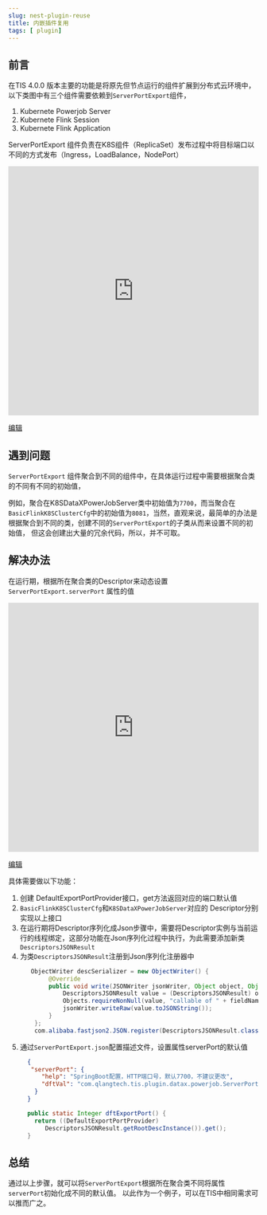 ```yaml
---
slug: nest-plugin-reuse
title: 内嵌插件复用
tags: [ plugin]
---
```


## 前言

在TIS 4.0.0 版本主要的功能是将原先但节点运行的组件扩展到分布式云环境中，以下类图中有三个组件需要依赖到`ServerPortExport`组件，
1. Kubernete Powerjob Server
2. Kubernete Flink Session
3. Kubernete Flink Application

ServerPortExport 组件负责在K8S组件（ReplicaSet）发布过程中将目标端口以不同的方式发布（Ingress，LoadBalance，NodePort）

<iframe width='100%' height='500px' name="embed_dom" frameborder="0"  src="https://www.processon.com/embed/6626299e51b84f0dfc92128c?cid=6626299e51b84f0dfc92128f"></iframe>

[编辑](https://www.processon.com/diagraming/6626299e51b84f0dfc92128c)

## 遇到问题

`ServerPortExport` 组件聚合到不同的组件中，在具体运行过程中需要根据聚合类的不同有不同的初始值，

例如，聚合在K8SDataXPowerJobServer类中初始值为`7700`，而当聚合在`BasicFlinkK8SClusterCfg`中的初始值为`8081`，当然，直观来说，最简单的办法是根据聚合到不同的类，创建不同的`ServerPortExport`的子类从而来设置不同的初始值，
但这会创建出大量的冗余代码，所以，并不可取。

## 解决办法

在运行期，根据所在聚合类的Descriptor来动态设置 `ServerPortExport.serverPort` 属性的值

<iframe width='100%' height='500px'  frameborder="0"  src="https://www.processon.com/embed/662637256b32731aec0d8fe0?cid=662637256b32731aec0d8fe3"></iframe>

[编辑](https://www.processon.com/diagraming/662637256b32731aec0d8fe0)

具体需要做以下功能：
1. 创建 DefaultExportPortProvider接口，get方法返回对应的端口默认值
2. `BasicFlinkK8SClusterCfg`和`K8SDataXPowerJobServer`对应的 Descriptor分别实现以上接口
3. 在运行期将Descriptor序列化成Json步骤中，需要将Descriptor实例与当前运行的线程绑定，这部分功能在Json序列化过程中执行，为此需要添加新类`DescriptorsJSONResult`
4. 为类`DescriptorsJSONResult`注册到Json序列化注册器中
    ``` java title="JsonUtil.java"
       ObjectWriter descSerializer = new ObjectWriter() {
            @Override
            public void write(JSONWriter jsonWriter, Object object, Object fieldName, Type fieldType, long features) {
                DescriptorsJSONResult value = (DescriptorsJSONResult) object;
                Objects.requireNonNull(value, "callable of " + fieldName + " can not be null");
                jsonWriter.writeRaw(value.toJSONString());
            }
        };
        com.alibaba.fastjson2.JSON.register(DescriptorsJSONResult.class, descSerializer);
    ```
5. 通过`ServerPortExport.json`配置描述文件，设置属性serverPort的默认值
      ```json title="ServerPortExport.json"
        {
         "serverPort": {
            "help": "SpringBoot配置，HTTP端口号，默认7700，不建议更改",
            "dftVal": "com.qlangtech.tis.plugin.datax.powerjob.ServerPortExport.dftExportPort():uncache_true"
          }
        }
      ```
      ``` java title="ServerPortExport.java"
        public static Integer dftExportPort() {
          return ((DefaultExportPortProvider) 
             DescriptorsJSONResult.getRootDescInstance()).get();
        }
      ```

## 总结      
   通过以上步骤，就可以将`ServerPortExport`根据所在聚合类不同将属性`serverPort`初始化成不同的默认值。
   以此作为一个例子，可以在TIS中相同需求可以推而广之。
